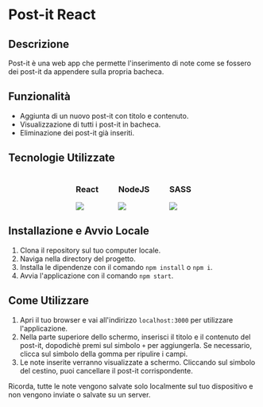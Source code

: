 # Post-it React

## Descrizione
Post-it è una web app che permette l'inserimento di note come se fossero dei post-it da appendere sulla propria bacheca.

## Funzionalità
- Aggiunta di un nuovo post-it con titolo e contenuto.
- Visualizzazione di tutti i post-it in bacheca.
- Eliminazione dei post-it già inseriti.

## Tecnologie Utilizzate
<div style= "display: flex;  justify-content: center; gap: 40px">
  <div>
    <h3>React</h3>
    <img src="https://skillicons.dev/icons?i=react" />
  </div>
  <div>
    <h3>NodeJS</h3>
    <img src="https://skillicons.dev/icons?i=nodejs" />
  </div>
  <div>
    <h3>SASS</h3>
    <img src="https://skillicons.dev/icons?i=sass" />
  </div>
</div>


## Installazione e Avvio Locale
1. Clona il repository sul tuo computer locale.
2. Naviga nella directory del progetto.
3. Installa le dipendenze con il comando `npm install` o `npm i`.
4. Avvia l'applicazione con il comando `npm start`.

## Come Utilizzare
1. Apri il tuo browser e vai all'indirizzo `localhost:3000` per utilizzare l'applicazione.
2. Nella parte superiore dello schermo, inserisci il titolo e il contenuto del post-it, dopodichè premi sul simbolo `+` per aggiungerla. Se necessario, clicca sul simbolo della gomma per ripulire i campi.
3. Le note inserite verranno visualizzate a schermo. Cliccando sul simbolo del cestino, puoi cancellare il post-it corrispondente.

Ricorda, tutte le note vengono salvate solo localmente sul tuo dispositivo e non vengono inviate o salvate su un server.